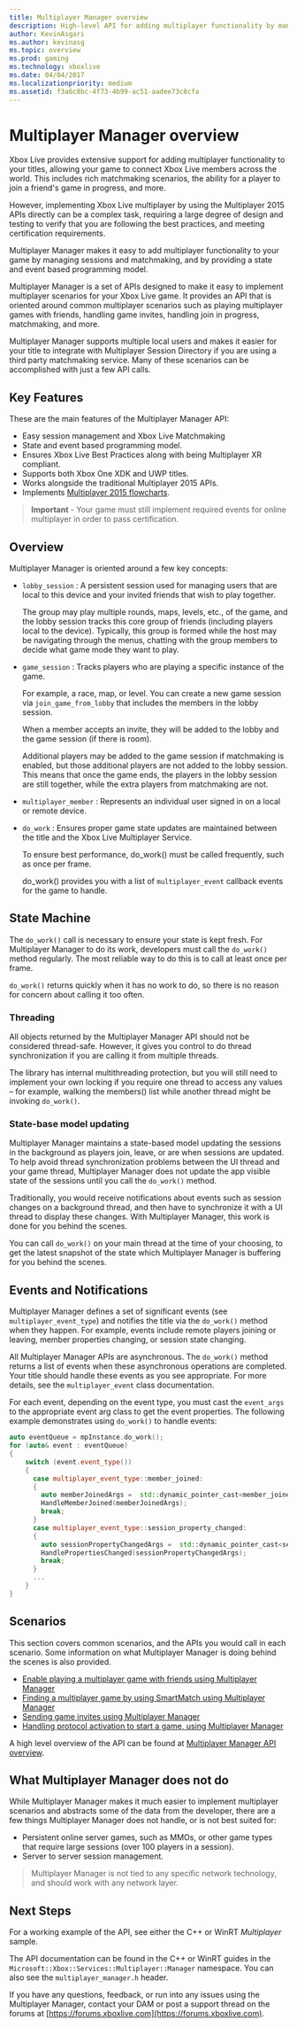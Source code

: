 ```yaml
---
title: Multiplayer Manager overview
description: High-level API for adding multiplayer functionality by managing sessions, matchmaking, and game invites. Provides a state- and event-based programming model.
author: KevinAsgari
ms.author: kevinasg
ms.topic: overview
ms.prod: gaming
ms.technology: xboxlive
ms.date: 04/04/2017
ms.localizationpriority: medium
ms.assetid: f3a6c8bc-4f73-4b99-ac51-aadee73c8cfa
---
```


# Multiplayer Manager overview

Xbox Live provides extensive support for adding multiplayer functionality to your titles, allowing your game to connect Xbox Live members across the world.
This includes rich matchmaking scenarios, the ability for a player to join a friend's game in progress, and more.

However, implementing Xbox Live multiplayer by using the Multiplayer 2015 APIs directly can be a complex task, requiring a large degree of design and testing to verify that you are following the best practices, and meeting certification requirements.

Multiplayer Manager makes it easy to add multiplayer functionality to your game by managing sessions and matchmaking, and by providing a state and event based programming model.

Multiplayer Manager is a set of APIs designed to make it easy to implement multiplayer scenarios for your Xbox Live game.
It provides an API that is oriented around common multiplayer scenarios such as playing multiplayer games with friends, handling game invites, handling join in progress, matchmaking, and more.

Multiplayer Manager supports multiple local users and makes it easier for your title to integrate with Multiplayer Session Directory if you are using a third party matchmaking service.
Many of these scenarios can be accomplished with just a few API calls.


## Key Features

These are the main features of the Multiplayer Manager API:

* Easy session management and Xbox Live Matchmaking
* State and event based programming model.
* Ensures Xbox Live Best Practices  along with being Multiplayer XR compliant.
* Supports both Xbox One XDK and UWP titles.
* Works alongside the traditional Multiplayer 2015 APIs.
* Implements [Multiplayer 2015 flowcharts](https://developer.xboxlive.com/en-us/platform/development/education/Documents/Xbox%20One%20Multiplayer%202015%20Developer%20Flowcharts.aspx).
<!-- keep /en-us/ in URL else 404 
.zip contains:
Xbox_One_Multiplayer_2015_Developer_Flowcharts.pdf - 14 pages/diagrams
Xbox_One_Multiplayer_2015_Developer_Flowcharts.vsd updated Nov. 7, 2016 -->

>**Important** - Your game must still implement required events for online multiplayer in order to pass certification.


## Overview

Multiplayer Manager is oriented around a few key concepts:

* `lobby_session` : A persistent session used for managing users that are local to this device and your invited friends that wish to play together.
   
   The group may play multiple rounds, maps, levels, etc., of the game, and the lobby session tracks this core group of friends (including players local to the device).
   Typically, this group is formed while the host may be navigating through the menus, chatting with the group members to decide what game mode they want to play.

* `game_session` : Tracks players who are playing a specific instance of the game.

   For example, a race, map, or level.
   You can create a new game session via `join_game_from_lobby` that includes the members in the lobby session.

   When a member accepts an invite, they will be added to the lobby and the game session (if there is room).

   Additional players may be added to the game session if matchmaking is enabled, but those additional players are not added to the lobby session.
   This means that once the game ends, the players in the lobby session are still together, while the extra players from matchmaking are not.

* `multiplayer_member` : Represents an individual user signed in on a local or remote device.

* `do_work` : Ensures proper game state updates are maintained between the title and the Xbox Live Multiplayer Service.

   To ensure best performance, do_work() must be called frequently, such as once per frame.
 
   do_work() provides you with a list of `multiplayer_event` callback events for the game to handle.


## State Machine

The `do_work()` call is necessary to ensure your state is kept fresh.
For Multiplayer Manager to do its work, developers must call the `do_work()` method regularly.
The most reliable way to do this is to call at least once per frame.

`do_work()` returns quickly when it has no work to do, so there is no reason for concern about calling it too often.


### Threading

All objects returned by the Multiplayer Manager API should not be considered thread-safe.
However, it gives you control to do thread synchronization if you are calling it from multiple threads.

The library has internal multithreading protection, but you will still need to implement your own locking if you require one thread to access any values – for example, walking the members() list while another thread might be invoking `do_work()`.


### State-base model updating

Multiplayer Manager maintains a state-based model updating the sessions in the background as players join, leave, or are when sessions are updated.
To help avoid thread synchronization problems between the UI thread and your game thread, Multiplayer Manager does not update the app visible state of the sessions until you call the `do_work()` method.

Traditionally, you would receive notifications about events such as session changes on a background thread, and then have to synchronize it with a UI thread to display these changes.
With Multiplayer Manager, this work is done for you behind the scenes.

You can call `do_work()` on your main thread at the time of your choosing, to get the latest snapshot of the state which Multiplayer Manager is buffering for you behind the scenes.


## Events and Notifications

Multiplayer Manager defines a set of significant events (see `multiplayer_event_type`) and notifies the title via the `do_work()` method when they happen.
For example, events include remote players joining or leaving, member properties changing, or session state changing.

All Multiplayer Manager APIs are asynchronous.
The `do_work()` method returns a list of events when these asynchronous operations are completed.
Your title should handle these events as you see appropriate.
For more details, see the `multiplayer_event` class documentation.

For each event, depending on the event type, you must cast the `event_args` to the appropriate event arg class to get the event properties.
The following example demonstrates using `do_work()` to handle events:

```cpp
auto eventQueue = mpInstance.do_work();
for (auto& event : eventQueue)
{
    switch (event.event_type())
    {
      case multiplayer_event_type::member_joined:
      {
        auto memberJoinedArgs =  std::dynamic_pointer_cast<member_joined_event_args>(event.event_args());
        HandleMemberJoined(memberJoinedArgs);
        break;
      }
      case multiplayer_event_type::session_property_changed:
      {
        auto sessionPropertyChangedArgs =  std::dynamic_pointer_cast<session_property_changed_event_args>(event.event_args());
        HandlePropertiesChanged(sessionPropertyChangedArgs);
        break;
      }
      ...
    }
}

```


## Scenarios

This section covers common scenarios, and the APIs you would call in each scenario.
Some information on what Multiplayer Manager is doing behind the scenes is also provided.

* [Enable playing a multiplayer game with friends using Multiplayer Manager](how-to/live-play-multiplayer-with-friends.md)
* [Finding a multiplayer game by using SmartMatch using Multiplayer Manager](how-to/live-play-multiplayer-with-matchmaking.md)
* [Sending game invites using Multiplayer Manager](how-to/live-send-game-invites.md)
* [Handling protocol activation to start a game, using Multiplayer Manager](how-to/live-handle-protocol-activation.md)

A high level overview of the API can be found at [Multiplayer Manager API overview](concepts/live-multiplayer-manager-api-overview.md).


## What Multiplayer Manager does not do

While Multiplayer Manager makes it much easier to implement multiplayer scenarios and abstracts some of the data from the developer, there are a few things Multiplayer Manager does not handle, or is not best suited for:
* Persistent online server games, such as MMOs, or other game types that require large sessions (over 100 players in a session).
* Server to server session management.

>Multiplayer Manager is not tied to any specific network technology, and should work with any network layer.


## Next Steps

For a working example of the API, see either the C++ or WinRT *Multiplayer* sample.

The API documentation can be found in the C++ or WinRT guides in the `Microsoft::Xbox::Services::Multiplayer::Manager` namespace.
You can also see the `multiplayer_manager.h` header.

If you have any questions, feedback, or run into any issues using the Multiplayer Manager, contact your DAM or post a support thread on the forums at [https://forums.xboxlive.com](https://forums.xboxlive.com).
